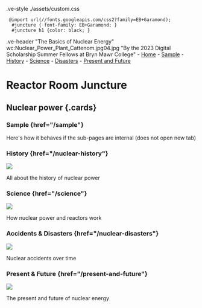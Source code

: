     
      
.ve-style ./assets/custom.css

     @import url(//fonts.googleapis.com/css2?family=EB+Garamond);
      #juncture { font-family: EB+Garamond; }
      #juncture h1 {color: black; }

.ve-header "The Basics of Nuclear Energy" wc:Nuclear_Power_Plant_Cattenom.jpg04.jpg "By the 2023 Digital Scholarship Summer Fellows at Bryn Mawr College"
    - [Home](/)
    - [Sample](sample/)
    - [History](nuclear-history/)
    - [Science](science/)
    - [Disasters](nuclear-disasters/)
    - [Present and Future](present-and-future/)

 


# Reactor Room Juncture

## Nuclear power {.cards}

### Sample {href="/sample"}

Here's how it behaves if the sub-pages are internal (does not open new tab)

### History {href="/nuclear-history"}
![](https://upload.wikimedia.org/wikipedia/commons/6/6f/Laura_and_Enrico_Fermi_1954.jpg)

All about the history of nuclear power

### Science {href="/science"}
![](https://upload.wikimedia.org/wikipedia/commons/3/30/NSC-Oct-2017.jpg)

How nuclear power and reactors work

### Accidents & Disasters {href="/nuclear-disasters"}
![](https://upload.wikimedia.org/wikipedia/commons/1/15/Chernobyl_2019_G03.jpg)

Nuclear accidents over time

### Present & Future {href="/present-and-future"}
![](https://upload.wikimedia.org/wikipedia/commons/5/54/De_Molen_%28windmill%29_and_the_nuclear_power_plant_cooling_tower_in_Doel%2C_Belgium_%28DSCF3859%29.jpg)

The present and future of nuclear energy


